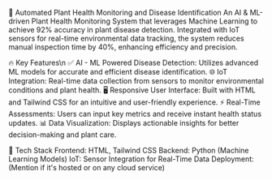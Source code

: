 🌿 Automated Plant Health Monitoring and Disease Identification
An AI & ML-driven Plant Health Monitoring System that leverages Machine Learning to achieve 92% accuracy in plant disease detection. Integrated with IoT sensors for real-time environmental data tracking, the system reduces manual inspection time by 40%, enhancing efficiency and precision.

🔥 Key Features\n
✅ AI - ML Powered Disease Detection: Utilizes advanced ML models for accurate and efficient disease identification.
🌐 IoT Integration: Real-time data collection from sensors to monitor environmental conditions and plant health.
🖥️ Responsive User Interface: Built with HTML and Tailwind CSS for an intuitive and user-friendly experience.
⚡ Real-Time Assessments: Users can input key metrics and receive instant health status updates.
📊 Data Visualization: Displays actionable insights for better decision-making and plant care.

🚀 Tech Stack
Frontend: HTML, Tailwind CSS
Backend: Python (Machine Learning Models)
IoT: Sensor Integration for Real-Time Data
Deployment: (Mention if it's hosted or on any cloud service)

